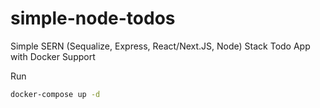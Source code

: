 # simple-node-todos
Simple SERN (Sequalize, Express, React/Next.JS, Node) Stack Todo App with Docker Support

Run
```bash
docker-compose up -d
```

